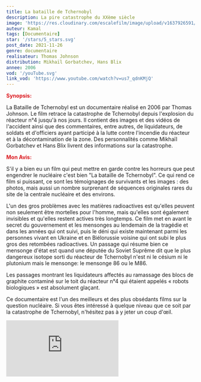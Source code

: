 ```yaml
---
title: La bataille de Tchernobyl
description: La pire catastrophe du XXème siècle
image: 'https://res.cloudinary.com/escalefilm/image/upload/v1637926591/centrale-lenine-r%C3%A9acteur-4-de-tcherobyl-apr%C3%A8s-limplosion_mdnfxv.jpg'
auteur: Kamal
tags: [Documentaire]
star: '/stars/5_stars.svg'
post_date: 2021-11-26
genre: documentaire
realisateur: Thomas Johnson
distribution: Mikhaïl Gorbatchev, Hans Blix
annee: 2006
vod: '/youTube.svg'
link_vod: 'https://www.youtube.com/watch?v=us7_qdnKMjQ'
---
```


<span style="color:#db161c">**Synopsis:**</span>

La Bataille de Tchernobyl est un documentaire réalisé en 2006 par Thomas Johnson. Le film retrace la catastrophe de Tchernobyl depuis l'explosion du réacteur n°4 jusqu'à nos jours. Il contient des images et des vidéos de l'accident ainsi que des commentaires, entre autres, de liquidateurs, de soldats et d'officiers ayant participé à la lutte contre l'incendie du réacteur et à la décontamination de la zone. Des personnalités comme Mikhaïl Gorbatchev et Hans Blix livrent des informations sur la catastrophe.

<span style="color:#db161c">**Mon Avis:**</span>

S'il y a bien eu un film qui peut mettre en garde contre les horreurs que peut engendrer le nucléaire c'est bien "La bataille de Tchernobyl". Ce qui rend ce film si puissant, ce sont les témoignages de survivants et les images : des photos, mais aussi un nombre surprenant de séquences originales rares du site de la centrale nucléaire et des environs.

L'un des gros problèmes avec les matières radioactives est qu'elles peuvent non seulement être mortelles pour l'homme, mais qu'elles sont également invisibles et qu'elles restent actives très longtemps. Ce film met en avant le secret du gouvernement et les mensonges au lendemain de la tragédie et dans les années qui ont suivi, puis le déni qui existe maintenant parmi les personnes vivant en Ukraine et en Biélorussie voisine qui ont subi le plus gros des retombées radioactives. Un passage qui résume bien ce mensonge d'état est quand une députée du Soviet Suprême dit que le plus dangereux isotope sorti du réacteur de Tchernobyl n'est ni le césium ni le plutonium mais le mensonge: le mensonge 86 ou le M86.

Les passages montrant les liquidateurs affectés au ramassage des blocs de graphite contaminé sur le toit du réacteur n°4 qui étaient appelés « robots biologiques » est absolument glaçant.

Ce documentaire est l'un des meilleurs et des plus obsédants films sur la question nucléaire. Si vous êtes intéressé à quelque niveau que ce soit par la catastrophe de Tchernobyl, n'hésitez pas à y jeter un coup d'œil.

<div>
    <iframe src="https://www.youtube.com/embed/rxhT7zgaJFc" title="YouTube video player" frameborder="0" allow="accelerometer; autoplay; clipboard-write; encrypted-media; gyroscope; picture-in-picture" allowfullscreen></iframe>
</div>


